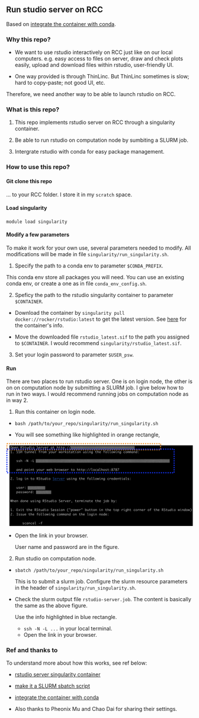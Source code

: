 ## Run studio server on RCC

Based on [integrate the container with conda](https://github.com/grst/rstudio-server-conda).


### Why this repo?

- We want to use rstudio interactively on RCC just like on our local computers. e.g. easy access to files on server, draw and check plots easily, upload and download files within rstudio, user-friendly UI.

- One way provided is through ThinLinc. But ThinLinc sometimes is slow; hard to copy-paste; not good UI, etc.

Therefore, we need another way to be able to launch rstudio on RCC.


### What is this repo?

1. This repo implements rstudio server on RCC through a singularity container.

2. Be able to run rstudio on computation node by sumbiting a SLURM job.

3. Intergrate rstudio with conda for easy package management.


### How to use this repo?

#### Git clone this repo

... to your RCC folder. I store it in my `scratch` space.

#### Load singularity

`module load singularity`

#### Modify a few parameters

To make it work for your own use, several parameters needed to modify. All modifications will be made in file `singularity/run_singularity.sh`.

1. Specify the path to a conda env to parameter `$CONDA_PREFIX`.

  This conda env store all packages you will need. You can use an existing conda env, or create a one as in file `conda_env_config.sh`.

2. Speficy the path to the rstudio singularity container to parameter `$CONTAINER`.

  - Download the container by `singularity pull docker://rocker/rstudio:latest` to get the latest version. See [here](https://www.rocker-project.org/use/singularity/) for the container's info.
  
  - Move the downloaded file `rstudio_latest.sif` to the path you assigned to `$CONTAINER`. I would recommend `singularity/rstudio_latest.sif`.

3. Set your login password to parameter `$USER_psw`.

#### Run

There are two places to run rstudio server. One is on login node, the other is on on computation node by submitting a SLURM job. I give below how to run in two ways. I would recommend running jobs on computation node as in way 2.

1. Run this container on login node.

- `bash /path/to/your_repo/singularity/run_singularity.sh`

- You will see something like highlighted in orange rectangle,

![](rstudio_contaner_login.png)

- Open the link in your browser.

  User name and password are in the figure.

2. Run studio on computation node.

- `sbatch /path/to/your_repo/singularity/run_singularity.sh`

  This is to submit a slurm job. Configure the slurm resource parameters in the header of `singularity/run_singularity.sh`.

- Check the slurm output file `rstudio-server.job`. The content is basically the same as the above figure.

  Use the info highlighted in blue rectangle.
  
  - `ssh -N -L ...` in your local terminal.
  -  Open the link in your browser.
  

### Ref and thanks to

To understand more about how this works, see ref below:

- [rstudio server singularity container](https://www.rocker-project.org/use/singularity/)

- [make it a SLURM sbatch script](https://www.rocker-project.org/use/singularity/)

- [integrate the container with conda](https://github.com/grst/rstudio-server-conda)

- Also thanks to Pheonix Mu and Chao Dai for sharing their settings.
